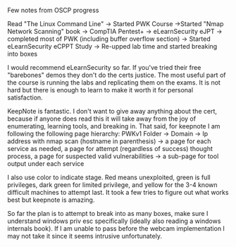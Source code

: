 Few notes from OSCP progress

Read "The Linux Command Line" -> Started PWK Course ->Started "Nmap Network Scanning" book -> CompTIA Pentest+ -> eLearnSecurity eJPT -> completed most of PWK (including buffer overflow section) -> Started eLearnSecurity eCPPT Study -> Re-upped lab time and started breaking into boxes

I would recommend eLearnSecurity so far. If you've tried their free "barebones" demos they don't do the certs justice. The most useful part of the course is running the labs and replicating them on the exams. It is not hard but there is enough to learn to make it worth it for personal satisfaction.

KeepNote is fantastic. I don't want to give away anything about the cert, because if anyone does read this it will take away from the joy of enumerating, learning tools, and breaking in. That said, for keepnote I am following the following page hierarchy: PWKv1 Folder -> Domain -> Ip address with nmap scan (hostname in parenthesis) -> a page for each service as needed, a page for attempt (regardless of success) thought process, a page for suspected valid vulnerabilities -> a sub-page for tool output under each service

I also use color to indicate stage. Red means unexploited, green is full privileges, dark green for limited privilege, and yellow for the 3-4 known difficult machines to attempt last. It took a few tries to figure out what works best but keepnote is amazing.

So far the plan is to attempt to break into as many boxes, make sure I understand windows priv esc specifically (ideally also reading a windows internals book). If I am unable to pass before the webcam implementation I may not take it since it seems intrusive unfortunately.
